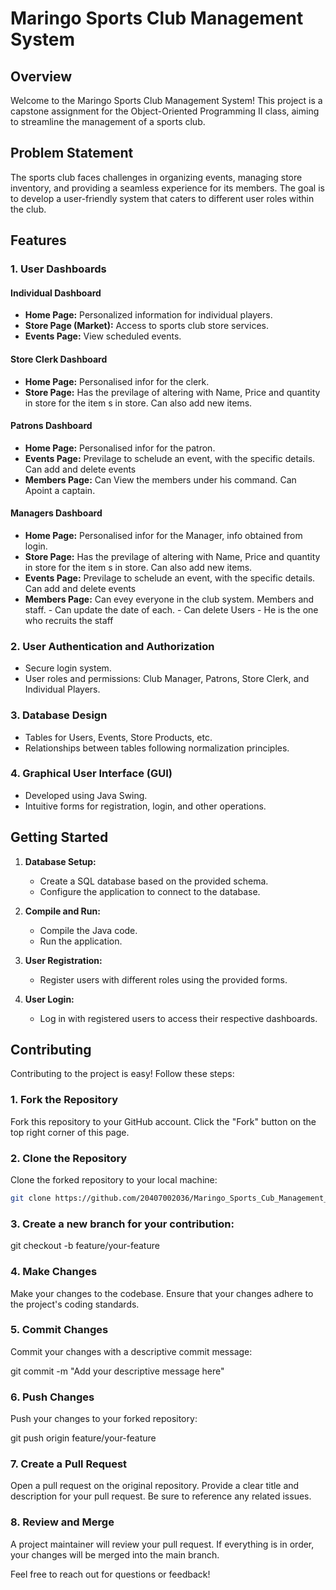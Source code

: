 # Maringo Sports Club Management System

## Overview

Welcome to the Maringo Sports Club Management System! This project is a capstone assignment for the Object-Oriented Programming II class, aiming to streamline the management of a sports club.

## Problem Statement

The sports club faces challenges in organizing events, managing store inventory, and providing a seamless experience for its members. The goal is to develop a user-friendly system that caters to different user roles within the club.

## Features

### 1. User Dashboards

#### Individual Dashboard

- **Home Page:** Personalized information for individual players.
- **Store Page (Market):** Access to sports club store services.
- **Events Page:** View scheduled events.

#### Store Clerk Dashboard

- **Home Page:** Personalised infor for the clerk.
- **Store Page:** Has the previlage of altering with Name, Price and quantity in store for the item s in store. Can also add new items.

#### Patrons Dashboard

- **Home Page:** Personalised infor for the patron.
- **Events Page:** Previlage to schelude an event, with the specific details. Can add and delete events
- **Members Page:** Can View the members under his command. Can Apoint a captain.

#### Managers Dashboard

- **Home Page:** Personalised infor for the Manager, info obtained from login.
- **Store Page:** Has the previlage of altering with Name, Price and quantity in store for the item s in store. Can also add new items.
- **Events Page:** Previlage to schelude an event, with the specific details. Can add and delete events
- **Members Page:** Can evey everyone in the club system. Members and staff.
                    - Can update the date of each.
                    - Can delete Users
                    - He is the one who recruits the staff 

### 2. User Authentication and Authorization

- Secure login system.
- User roles and permissions: Club Manager, Patrons, Store Clerk, and Individual Players.

### 3. Database Design

- Tables for Users, Events, Store Products, etc.
- Relationships between tables following normalization principles.

### 4. Graphical User Interface (GUI)

- Developed using Java Swing.
- Intuitive forms for registration, login, and other operations.

## Getting Started

1. **Database Setup:**
   - Create a SQL database based on the provided schema.
   - Configure the application to connect to the database.

2. **Compile and Run:**
   - Compile the Java code.
   - Run the application.

3. **User Registration:**
   - Register users with different roles using the provided forms.

4. **User Login:**
   - Log in with registered users to access their respective dashboards.

## Contributing

Contributing to the project is easy! Follow these steps:

### 1. Fork the Repository

Fork this repository to your GitHub account. Click the "Fork" button on the top right corner of this page.

### 2. Clone the Repository

Clone the forked repository to your local machine:

```bash
git clone https://github.com/20407002036/Maringo_Sports_Cub_Management_System.git

```

### 3. Create a new branch for your contribution:

git checkout -b feature/your-feature

### 4. Make Changes

Make your changes to the codebase. Ensure that your changes adhere to the project's coding standards.

### 5. Commit Changes

Commit your changes with a descriptive commit message:

git commit -m "Add your descriptive message here"

### 6. Push Changes

Push your changes to your forked repository:

git push origin feature/your-feature

### 7. Create a Pull Request

Open a pull request on the original repository. Provide a clear title and description for your pull request. Be sure to reference any related issues.

### 8. Review and Merge

A project maintainer will review your pull request. If everything is in order, your changes will be merged into the main branch.

Feel free to reach out for questions or feedback!

